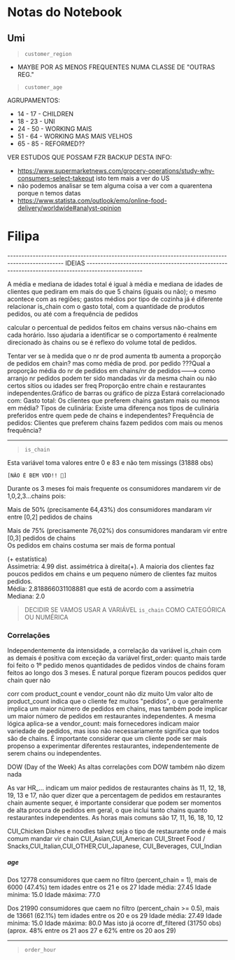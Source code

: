# Notas do Notebook

## Umi

> `customer_region`

- MAYBE POR AS MENOS FREQUENTES NUMA CLASSE DE "OUTRAS REG."

> `customer_age`

AGRUPAMENTOS:

- 14 - 17 - CHILDREN
- 18 - 23 - UNI
- 24 - 50 - WORKING MAIS 
- 51 - 64 - WORKING MAS MAIS VELHOS
- 65 - 85 - REFORMED??

VER ESTUDOS QUE POSSAM FZR BACKUP DESTA INFO:
- https://www.supermarketnews.com/grocery-operations/study-why-consumers-select-takeout  isto tem mais a ver do US 
- não podemos analisar se tem alguma coisa a ver com a quarentena porque n temos datas
- https://www.statista.com/outlook/emo/online-food-delivery/worldwide#analyst-opinion



# Filipa

-------------------------------------------------------------------------------------------------- IDEIAS --------------------------------------------------------------------------------------------------

A média e mediana de idades total é igual à média e mediana de idades de clientes que pediram em mais do que 5 chains (iguais ou não); o mesmo acontece com as regiões; gastos médios por tipo de cozinha já é diferente
relacionar is_chain com o gasto total, com a quantidade de produtos pedidos, ou até com a frequência de pedidos

calcular o percentual de pedidos feitos em chains versus não-chains em cada horário. Isso ajudaria a identificar se o comportamento é realmente direcionado às chains ou se é reflexo do volume total de pedidos.

Tentar ver se à medida que o nr de prod aumenta tb aumenta a proporção de pedidos em chain? mas como média de prod. por pedido ???Qual a proporção média do nr de pedidos em chains/nr de pedidos---> como arranjo nr pedidos podem ter sido mandadas vir da mesma chain ou não certos sítios ou idades ser freq Proporção entre chain e restaurantes independentes.Gráfico de barras ou gráfico de pizza Estará correlacionado com: Gasto total: Os clientes que preferem chains gastam mais ou menos em média? Tipos de culinária: Existe uma diferença nos tipos de culinária preferidos entre quem pede de chains e independentes? Frequência de pedidos: Clientes que preferem chains fazem pedidos com mais ou menos frequência?


---

> `is_chain`

Esta variável toma valores entre 0 e 83 e não tem missings (31888 obs) 
    
    [NÃO É BEM VDD!! 🔴]

Durante os 3 meses foi mais frequente os consumidores mandarem vir de 1,0,2,3...chains pois:

Mais de 50% (precisamente 64,43%) dos consumidores mandaram vir entre [0,2] pedidos de chains

Mais de 75% (precisamente 76,02%) dos consumidores mandaram vir entre [0,3] pedidos de chains   
Os pedidos em chains costuma ser mais de forma pontual


(+ estatística)   
Assimetria: 4.99 dist. assimétrica à direita(+). A maioria dos clientes faz poucos pedidos em chains e um pequeno número de clientes faz muitos pedidos.   
Média: 2.818866031108881 que está de acordo com a assimetria   
Mediana: 2.0

> DECIDIR SE VAMOS USAR A VARIÁVEL `is_chain` COMO CATEGÓRICA OU NUMÉRICA


### Correlações

Independentemente da intensidade, a correlação da variável is_chain com as demais é positiva com exceção da variável first_order: quanto mais tarde foi feito o 1º pedido menos quantidades de pedidos vindos de chains foram feitos ao longo dos 3 meses. É natural porque fizeram poucos pedidos quer chain quer não

corr com product_count e vendor_count não diz muito Um valor alto de product_count indica que o cliente fez muitos "pedidos", o que geralmente implica um maior número de pedidos em chains, mas também pode implicar um maior número de pedidos em restaurantes independentes. A mesma lógica aplica-se a vendor_count: mais fornecedores indicam maior variedade de pedidos, mas isso não necessariamente significa que todos são de chains. É importante considerar que um cliente pode ser mais propenso a experimentar diferentes restaurantes, independentemente de serem chains ou independentes.

DOW (Day of the Week) As altas correlações com DOW também não dizem nada

As var HR_... indicam um maior pedidos de restaurantes chains às 11, 12, 18, 19, 13 e 17, não quer dizer que a percentagem de pedidos em restaurantes chain aumente sequer, é importante considerar que podem ser momentos de alta procura de pedidos em geral, o que inclui tanto chains quanto restaurantes independentes. As horas mais comuns são 17, 11, 16, 18, 10, 12

CUI_Chicken Dishes e noodles talvez seja o tipo de restaurante onde é mais comum mandar vir chain CUI_Asian,CUI_American CUI_Street Food / Snacks,CUI_Italian,CUI_OTHER,CUI_Japanese, CUI_Beverages, CUI_Indian


##### age

Dos 12778 consumidores que caem no filtro (percent_chain = 1), mais de 6000 (47.4%) tem idades entre os 21 e os 27
Idade média: 27.45
Idade mínima: 15.0
Idade máxima: 77.0

Dos 21990 consumidores que caem no filtro (percent_chain >= 0.5), mais de 13661 (62.1%) tem idades entre os 20 e os 29
Idade média: 27.49
Idade mínima: 15.0
Idade máxima: 80.0
Mas isto já ocorre df_filtered (31750 obs) (aprox. 48% entre os 21 aos 27 e 62% entre os 20 aos 29)




---

> `order_hour`

